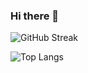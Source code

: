 ### Hi there 👋

![GitHub Streak](https://github-readme-streak-stats.herokuapp.com?user=hasiptektas)

![Top Langs](https://github-readme-stats.vercel.app/api/top-langs/?username=hasiptektas&layout=compact&locale=tr&card_width=600&card_height=300)

<!--
**hasiptektas/hasiptektas** is a ✨ _special_ ✨ repository because its `README.md` (this file) appears on your GitHub profile.

Here are some ideas to get you started:

- 🔭 I’m currently working on ...
- 🌱 I’m currently learning ...
- 👯 I’m looking to collaborate on ...
- 🤔 I’m looking for help with ...
- 💬 Ask me about ...
- 📫 How to reach me: ...
- 😄 Pronouns: ...
- ⚡ Fun fact: ...
-->
